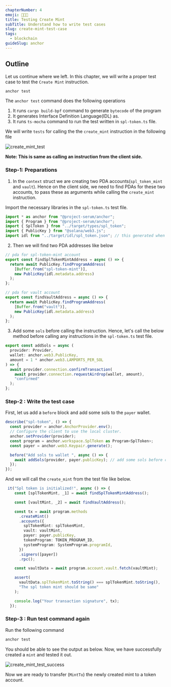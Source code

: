 ```yaml
---
chapterNumber: 4
emoji: 👩🏼‍🎨
title: Testing Create Mint
subTitle: Understand how to write test cases
slug: create-mint-test-case
tags:
  - blockchain
guideSlug: anchor
---
```

## Outline

Let us continue where we left. In this chapter, we will write a proper test case to test the `Create Mint` instruction.

```bash
anchor test
```

The `anchor test` command does the following operations

1. It runs `cargo build-bpf` command to generate `bytecode` of the program
2. It generates Interface Definition Language(IDL) as.
3. It runs `ts-mocha` command to run the test written in `spl-token.ts` file. 

We will write `tests` for calling the the `create_mint` instruction in the following file 

![](/img/content/guide-chapters/image_6.png "create_mint_test")

**Note: This is same as calling an instruction from the client side.** 

### Step-1: Preparations

1. In the `context` struct we are creating two PDA accounts(`spl_token_mint` and `vault`). Hence on the client side, we need to find PDAs for these two accounts, to pass these as arguments while calling the `create_mint` instruction.

Import the necessary libraries in the `spl-token.ts` test file.

```typescript
import * as anchor from "@project-serum/anchor";
import { Program } from "@project-serum/anchor";
import { SplToken } from "../target/types/spl_token";
import { PublicKey } from "@solana/web3.js";
import idl from "../target/idl/spl_token.json"; // this generated when we run anchor test command
```

2. Then we will find two PDA addresses like below

```typescript
// pda for spl-token-mint account
export const findSplTokenMintAddress = async () => {
  return await PublicKey.findProgramAddress(
    [Buffer.from("spl-token-mint")],
    new PublicKey(idl.metadata.address)
  );
};

// pda for vault account
export const findVaultAddress = async () => {
  return await PublicKey.findProgramAddress(
    [Buffer.from("vault")],
    new PublicKey(idl.metadata.address)
  );
};
```

3. Add some `sols` before calling the instruction. Hence, let's call the below method before calling any instructions in the `spl-token.ts` test file. 

```typescript
export const addSols = async (
  provider: Provider,
  wallet: anchor.web3.PublicKey,
  amount = 1 * anchor.web3.LAMPORTS_PER_SOL
) => {
  await provider.connection.confirmTransaction(
    await provider.connection.requestAirdrop(wallet, amount),
    "confirmed"
  );
};
```

### Step-2 : Write the test case

First, let us add a `before` block and add some sols to the `payer` wallet.

```typescript
describe("spl-token", () => {
  const provider = anchor.AnchorProvider.env();
  // Configure the client to use the local cluster.
  anchor.setProvider(provider);
  const program = anchor.workspace.SplToken as Program<SplToken>;
  const payer = anchor.web3.Keypair.generate();

  before("Add sols to wallet ", async () => {
    await addSols(provider, payer.publicKey); // add some sols before calling test cases
  });
});
```

And we will call the `create_mint` from the test file like below. 

```typescript
 it("Spl token is initialized!", async () => {
    const [splTokenMint, _1] = await findSplTokenMintAddress();

    const [vaultMint, _2] = await findVaultAddress();

    const tx = await program.methods
      .createMint()
      .accounts({
        splTokenMint: splTokenMint,
        vault: vaultMint,
        payer: payer.publicKey,
        tokenProgram: TOKEN_PROGRAM_ID,
        systemProgram: SystemProgram.programId,
      })
      .signers([payer])
      .rpc();

    const vaultData = await program.account.vault.fetch(vaultMint);

    assert(
      vaultData.splTokenMint.toString() === splTokenMint.toString(),
      "The spl token mint should be same"
    );

    console.log("Your transaction signature", tx);
  });
```

### Step-3 : Run test command again

Run the following command

```bash
anchor test
```

You should be able to see the output as below. Now, we have successfully created a `mint` and tested it out.

![](/img/content/guide-chapters/image_7.png "create_mint_test_success")

Now we are ready to transfer (`MintTo`) the newly created mint to a token account. 